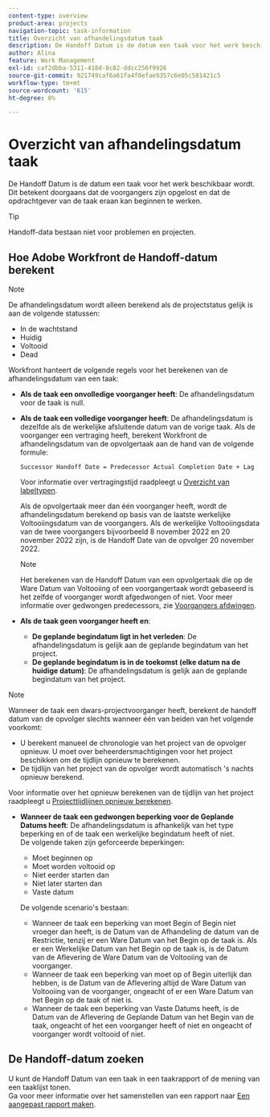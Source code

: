 ```yaml
---
content-type: overview
product-area: projects
navigation-topic: task-information
title: Overzicht van afhandelingsdatum taak
description: De Handoff Datum is de datum een taak voor het werk beschikbaar wordt. Dit betekent doorgaans dat de voorgangers zijn opgelost en dat de opdrachtgever van de taak eraan kan beginnen te werken.
author: Alina
feature: Work Management
exl-id: caf2dbba-5311-418d-8c82-ddcc256f9926
source-git-commit: 921749caf6a61fa4f0efae9357c6e05c581421c5
workflow-type: tm+mt
source-wordcount: '615'
ht-degree: 0%

---
```


# Overzicht van afhandelingsdatum taak

De Handoff Datum is de datum een taak voor het werk beschikbaar wordt. Dit betekent doorgaans dat de voorgangers zijn opgelost en dat de opdrachtgever van de taak eraan kan beginnen te werken.

>[!TIP]
>
>Handoff-data bestaan niet voor problemen en projecten.

## Hoe Adobe Workfront de Handoff-datum berekent

>[!NOTE]
>
>De afhandelingsdatum wordt alleen berekend als de projectstatus gelijk is aan de volgende statussen:
>
>* In de wachtstand
>* Huidig
>* Voltooid
>* Dead
>


Workfront hanteert de volgende regels voor het berekenen van de afhandelingsdatum van een taak:

* **Als de taak een onvolledige voorganger heeft**: De afhandelingsdatum voor de taak is null.
* **Als de taak een volledige voorganger heeft**: De afhandelingsdatum is dezelfde als de werkelijke afsluitende datum van de vorige taak. Als de voorganger een vertraging heeft, berekent Workfront de afhandelingsdatum van de opvolgertaak aan de hand van de volgende formule:

   `Successor Handoff Date = Predecessor Actual Completion Date + Lag`

   Voor informatie over vertragingstijd raadpleegt u [Overzicht van labeltypen](../use-prdcssrs/lag-types.md).

   Als de opvolgertaak meer dan één voorganger heeft, wordt de afhandelingsdatum berekend op basis van de laatste werkelijke Voltooiingsdatum van de voorgangers. Als de werkelijke Voltooiingsdata van de twee voorgangers bijvoorbeeld 8 november 2022 en 20 november 2022 zijn, is de Handoff Date van de opvolger 20 november 2022.

   >[!NOTE]
   >
   >   Het berekenen van de Handoff Datum van een opvolgertaak die op de Ware Datum van Voltooiing of een voorgangertaak wordt gebaseerd is het zelfde of voorganger wordt afgedwongen of niet. Voor meer informatie over gedwongen predecessors, zie [Voorgangers afdwingen](../use-prdcssrs/enforced-predecessors.md).


* **Als de taak geen voorganger heeft en**:

   * **De geplande begindatum ligt in het verleden**: De afhandelingsdatum is gelijk aan de geplande begindatum van het project.
   * **De geplande begindatum is in de toekomst (elke datum na de huidige datum)**: De afhandelingsdatum is gelijk aan de geplande begindatum van het project.

>[!NOTE]
>
>Wanneer de taak een dwars-projectvoorganger heeft, berekent de handoff datum van de opvolger slechts wanneer één van beiden van het volgende voorkomt:
>
>* U berekent manueel de chronologie van het project van de opvolger opnieuw. U moet over beheerdersmachtigingen voor het project beschikken om de tijdlijn opnieuw te berekenen.
>* De tijdlijn van het project van de opvolger wordt automatisch &#39;s nachts opnieuw berekend.
>
>Voor informatie over het opnieuw berekenen van de tijdlijn van het project raadpleegt u [Projecttijdlijnen opnieuw berekenen](../../../manage-work/projects/manage-projects/recalculate-project-timeline.md).

* **Wanneer de taak een gedwongen beperking voor de Geplande Datums heeft**: De afhandelingsdatum is afhankelijk van het type beperking en of de taak een werkelijke begindatum heeft of niet.\
   De volgende taken zijn geforceerde beperkingen:

   * Moet beginnen op
   * Moet worden voltooid op
   * Niet eerder starten dan
   * Niet later starten dan
   * Vaste datum

   De volgende scenario&#39;s bestaan:

   * Wanneer de taak een beperking van moet Begin of Begin niet vroeger dan heeft, is de Datum van de Afhandeling de datum van de Restrictie, tenzij er een Ware Datum van het Begin op de taak is. Als er een Werkelijke Datum van het Begin op de taak is, is de Datum van de Aflevering de Ware Datum van de Voltooiing van de voorganger.
   * Wanneer de taak een beperking van moet op of Begin uiterlijk dan hebben, is de Datum van de Aflevering altijd de Ware Datum van Voltooiing van de voorganger, ongeacht of er een Ware Datum van het Begin op de taak of niet is.
   * Wanneer de taak een beperking van Vaste Datums heeft, is de Datum van de Aflevering de Geplande Datum van het Begin van de taak, ongeacht of het een voorganger heeft of niet en ongeacht of voorganger wordt voltooid of niet.


## De Handoff-datum zoeken

U kunt de Handoff Datum van een taak in een taakrapport of de mening van een taaklijst tonen.\
Ga voor meer informatie over het samenstellen van een rapport naar [Een aangepast rapport maken](../../../reports-and-dashboards/reports/creating-and-managing-reports/create-custom-report.md).

